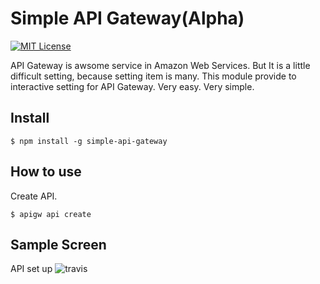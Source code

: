 # Simple API Gateway(Alpha)
[![MIT License](http://img.shields.io/badge/license-MIT-blue.svg?style=flat)](LICENSE)

API Gateway is awsome service in Amazon Web Services. But It is a little difficult setting, because setting item is many.
This module provide to interactive setting for API Gateway. Very easy. Very simple.

## Install

    $ npm install -g simple-api-gateway

## How to use
Create API.

    $ apigw api create

## Sample Screen
API set up
<img src="https://raw.githubusercontent.com/horike37/simple-api-gateway/master/screenshot-1.png" title="travis"/>
